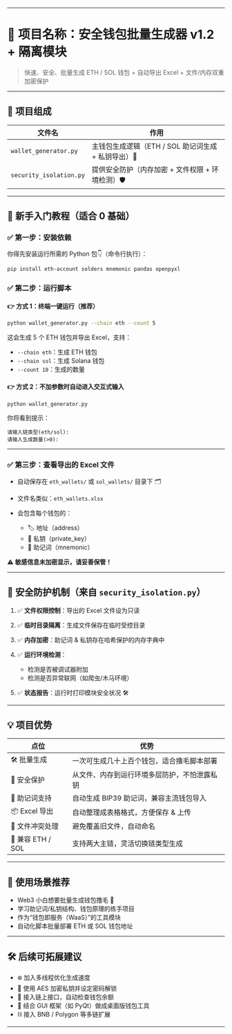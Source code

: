 
---

# 🧠 项目名称：**安全钱包批量生成器 v1.2 + 隔离模块**

> 快速、安全、批量生成 ETH / SOL 钱包 + 自动导出 Excel + 文件/内存双重加密保护

---

## 🧩 项目组成

| 文件名                     | 作用                                |
| ----------------------- | --------------------------------- |
| `wallet_generator.py`   | 主钱包生成逻辑（ETH / SOL 助记词生成 + 私钥导出）🔑 |
| `security_isolation.py` | 提供安全防护（内存加密 + 文件权限 + 环境检测）🛡️     |

---

## 🚀 新手入门教程（适合 0 基础）

### ✅ 第一步：安装依赖

你得先安装运行所需的 Python 包👇（命令行执行）：

```bash
pip install eth-account solders mnemonic pandas openpyxl
```

### ✅ 第二步：运行脚本

#### 👉 方式 1：终端一键运行（推荐）

```bash
python wallet_generator.py --chain eth --count 5
```

这会生成 5 个 ETH 钱包并导出 Excel，支持：

* `--chain eth`：生成 ETH 钱包
* `--chain sol`：生成 Solana 钱包
* `--count 10`：生成的数量

#### 👉 方式 2：不加参数时自动进入交互式输入

```bash
python wallet_generator.py
```

你将看到提示：

```
请输入链类型(eth/sol): 
请输入生成数量(>0): 
```

---

### ✅ 第三步：查看导出的 Excel 文件

* 自动保存在 `eth_wallets/` 或 `sol_wallets/` 目录下 🗂️
* 文件名类似：`eth_wallets.xlsx`
* 会包含每个钱包的：

  * 🏷️ 地址（address）
  * 🔐 私钥（private\_key）
  * 🧠 助记词（mnemonic）

⚠️ **敏感信息未加密显示，请妥善保管！**

---

## 🔐 安全防护机制（来自 `security_isolation.py`）

1. ✅ **文件权限控制**：导出的 Excel 文件设为只读
2. ✅ **临时目录隔离**：生成文件保存在临时受控目录
3. ✅ **内存加密**：助记词 & 私钥存在哈希保护的内存字典中
4. ✅ **运行环境检测**：

   * 检测是否被调试器附加
   * 检测是否异常联网（如爬虫/木马环境）
5. ✅ **状态报告**：运行时打印模块安全状况 🛠️

---

## 💡 项目优势

| 点位              | 优势                      |
| --------------- | ----------------------- |
| 🛠️ 批量生成        | 一次可生成几十上百个钱包，适合撸毛脚本部署   |
| 🔐 安全保护         | 从文件、内存到运行环境多层防护，不怕泄露私钥  |
| 🧠 助记词支持        | 自动生成 BIP39 助记词，兼容主流钱包导入 |
| 📦 Excel 导出     | 自动整理成表格格式，方便保存 & 上传     |
| 🧼 文件冲突处理       | 避免覆盖旧文件，自动命名            |
| 🧙 兼容 ETH / SOL | 支持两大主链，灵活切换链类型生成        |

---

## 🧬 使用场景推荐

* Web3 小白想要批量生成钱包撸毛 🐑
* 学习助记词/私钥结构、钱包原理的练手项目
* 作为“钱包即服务（WaaS）”的工具模块
* 自动化脚本批量部署 ETH 或 SOL 钱包地址

---

## 🛠️ 后续可拓展建议

* ❄️ 加入多线程优化生成速度
* 🧊 使用 AES 加密私钥并设定密码解锁
* 📡 接入链上接口，自动检查钱包余额
* 🧩 结合 GUI 框架（如 PyQt）做成桌面版钱包工具
* ⛓️ 接入 BNB / Polygon 等多链扩展

---


